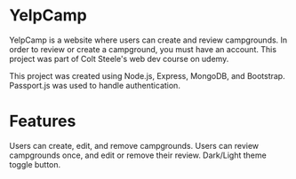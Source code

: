 # YelpCamp
YelpCamp is a website where users can create and review campgrounds. In order to review or create a campground, you must have an account. This project was part of Colt Steele's web dev course on udemy.

This project was created using Node.js, Express, MongoDB, and Bootstrap. Passport.js was used to handle authentication.
# Features
  Users can create, edit, and remove campgrounds.
  Users can review campgrounds once, and edit or remove their review.
  Dark/Light theme toggle button.
